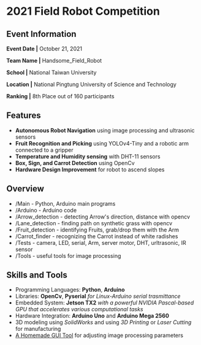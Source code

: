 # 2021 Field Robot Competition

## Event Information

**Event Date |** October 21, 2021

**Team Name |** Handsome_Field_Robot

**School |** National Taiwan University



**Location |** National Pingtung University of Science and Technology

**Ranking |** 8th Place out of 160 participants 


## Features

-	**Autonomous Robot Navigation** using image processing and ultrasonic sensors
- **Fruit Recognition and Picking** using YOLOv4-Tiny and a robotic arm connected to a gripper
- **Temperature and Humidity sensing** with DHT-11 sensors
- **Box, Sign, and Carrot Detection** using OpenCv 
- **Hardware Design Improvement** for robot to ascend slopes


## Overview

+ /Main - Python, Arduino main programs
+ /Arduino - Arduino code
+ /Arrow_detection - detecting Arrow's direction, distance with opencv
+ /Lane_detection - finding path on synthetic grass with opencv
+ /Fruit_detection - identifying Fruits, grab/drop them with the Arm
+ /Carrot_finder - recognizing the Carrot instead of white radishes
+ /Tests - camera, LED, serial, Arm, server motor, DHT, urltrasonic, IR sensor
+ /Tools - useful tools for image processing 


## Skills and Tools

+ Programming Languages: **Python**, **Arduino**
+ Libraries: **OpenCv**, **Pyserial** *for Linux-Arduino serial trasmittance*
+ Embedded System: **Jetson TX2** *with a powerful NVIDIA Pascal-based GPU that accelerates various computational tasks*
+ Hardware Integration: **Arduino Uno** and **Arduino Mega 2560**
+ 3D modeling using *SolidWorks* and using *3D Printing* or *Laser Cutting* for manufacturing
+ [A Homemade GUI Tool](https://github.com/berlin0308/PORTFOLIO/tree/main/Qt/Pixel_Palette)
 for adjusting image processing parameters

